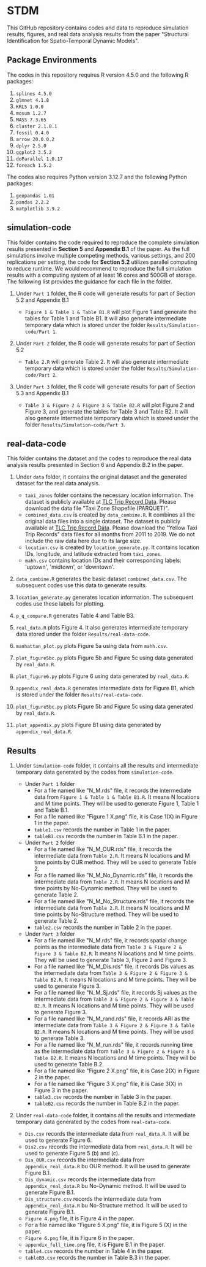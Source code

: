 # STDM
This GitHub repository contains codes and data to reproduce simulation results, figures, and real data analysis results from the paper "Structural Identification for Spatio-Temporal Dynamic Models".

## Package Environments
The codes in this repository requires R version 4.5.0 and the following R packages:
1. ```splines 4.5.0```
2. ```glmnet 4.1.8```
3. ```KRLS 1.0.0```
4. ```mosum 1.2.7```
5. ```MASS 7.3.65```
6. ```cluster 2.1.8.1```
7. ```fossil 0.4.0```
8. ```arrow 20.0.0.2```
9. ```dplyr 2.5.0```
10. ```ggplot2 3.5.2```
11. ```doParallel 1.0.17```
12. ```foreach 1.5.2```

The codes also requires Python version 3.12.7 and the following Python packages:
1. ```geopandas 1.01```
2. ```pandas 2.2.2```
3. ```matplotlib 3.9.2```

## simulation-code
This folder contains the code required to reproduce the complete simulation results presented in **Section 5** and **Appendix B.1** of the paper. As the full simulations involve multiple competing methods, various settings, and 200 replications per setting, the code for **Section 5.2** utilizes parallel computing to reduce runtime. We would recommend to reproduce the full simulation results with a computing system of at least 16 cores and 500GB of storage. The following list provides the guidance for each file in the folder.
1. Under ```Part 1``` folder, the R code will generate results for part of Section 5.2 and Appendix B.1  
   - ```Figure 1 & Table 1 & Table B1.R``` will plot Figure 1 and generate the tables for Table 1 and Table B1. It will also generate intermediate temporary data which is stored under the folder ```Results/Simulation-code/Part 1```.

2. Under ```Part 2``` folder, the R code will generate results for part of Section 5.2  
   - ```Table 2.R``` will generate Table 2. It will also generate intermediate temporary data which is stored under the folder ```Results/Simulation-code/Part 2```.

3. Under ```Part 3``` folder, the R code will generate results for part of Section 5.3 and Appendix B.1  
   - ```Table 3 & Figure 2 & Figure 3 & Table B2.R``` will plot Figure 2 and Figure 3, and generate the tables for Table 3 and Table B2. It will also generate intermediate temporary data which is stored under the folder ```Results/Simulation-code/Part 3```.

## real-data-code
This folder contains the dataset and the codes to reproduce the real data analysis results presented in Section 6 and Appendix B.2 in the paper.

1. Under ```data``` folder, it contains the original dataset and the generated dataset for the real data analysis.  
   - ```taxi_zones``` folder contains the necessary location information. The dataset is publicly available at [TLC Trip Record Data](https://www.nyc.gov/site/tlc/about/tlc-trip-record-data.page). Please download the data file "Taxi Zone Shapefile (PARQUET)".  
   - ```combined_data.csv``` is created by ```data_combine.R```. It combines all the original data files into a single dataset. The dataset is publicly available at [TLC Trip Record Data](https://www.nyc.gov/site/tlc/about/tlc-trip-record-data.page). Please download the "Yellow Taxi Trip Records" data files for all months from 2011 to 2019. We do not include the raw data here due to its large size.  
   - ```location.csv``` is created by ```location_generate.py```. It contains location IDs, longitude, and latitude extracted from ```taxi_zones```.  
   - ```mahh.csv``` contains location IDs and their corresponding labels: 'uptown', 'midtown', or 'downtown'.

2. ```data_combine.R``` generates the basic dataset ```combined_data.csv```. The subsequent codes use this data to generate results.

3. ```location_generate.py``` generates location information. The subsequent codes use these labels for plotting.

4. ```p_q_compare.R``` generates Table 4 and Table B3.

5. ```real_data.R``` plots Figure 4. It also generates intermediate temporary data stored under the folder ```Results/real-data-code```.

6. ```manhattan_plot.py``` plots Figure 5a using data from ```mahh.csv```.

7. ```plot_figure5bc.py``` plots Figure 5b and Figure 5c using data generated by ```real_data.R```.

8. ```plot_figure6.py``` plots Figure 6 using data generated by ```real_data.R```.

9. ```appendix_real_data.R``` generates intermediate data for Figure B1, which is stored under the folder ```Results/real-data-code```.

10. ```plot_figure5bc.py``` plots Figure 5b and Figure 5c using data generated by ```real_data.R```.

11. ```plot_appendix.py``` plots Figure B1 using data generated by ```appendix_real_data.R```.

## Results
1. Under ```Simulation-code``` folder, it contains all the results and intermediate temporary data generated by the codes from ```simulation-code```.
   - Under ```Part 1``` folder
      * For a file named like "N_M.rds" file, it records the intermediate data from ```Figure 1 & Table 1 & Table B1.R```. It means N locations and M time points. They will be used to generate Figure 1, Table 1 and Table B.1.
      * For a file named like "Figure 1 X.png" file, it is Case 1(X) in Figure 1 in the paper.
      * ```table1.csv``` records the number in Table 1 in the paper.
      * ```tableB1.csv``` records the number in Table B.1 in the paper.
   - Under ```Part 2``` folder
      * For a file named like "N_M_OUR.rds" file, it records the intermediate data from ```Table 2.R```. It means N locations and M time points by OUR method. They will be used to generate Table 2.
      * For a file named like "N_M_No_Dynamic.rds" file, it records the intermediate data from ```Table 2.R```. It means N locations and M time points by No-Dynamic method. They will be used to generate Table 2.
      * For a file named like "N_M_No_Structure.rds" file, it records the intermediate data from ```Table 2.R```. It means N locations and M time points by No-Structure method. They will be used to generate Table 2.
      * ```table2.csv``` records the number in Table 2 in the paper.
   - Under ```Part 3``` folder
      * For a file named like "N_M.rds" file, it records spatial change points as the intermediate data from ```Table 3 & Figure 2 & Figure 3 & Table B2.R```. It means N locations and M time points. They will be used to generate Table 3, Figure 2 and Figure 3.
      * For a file named like "N_M_Dis.rds" file, it records Dis values as the intermediate data from ```Table 3 & Figure 2 & Figure 3 & Table B2.R```. It means N locations and M time points. They will be used to generate Figure 3.
      * For a file named like "N_M_Sj.rds" file, it records Sj values as the intermediate data from ```Table 3 & Figure 2 & Figure 3 & Table B2.R```. It means N locations and M time points. They will be used to generate Figure 3. 
      * For a file named like "N_M_rand.rds" file, it records ARI as the intermediate data from ```Table 3 & Figure 2 & Figure 3 & Table B2.R```. It means N locations and M time points. They will be used to generate Table 3.
      * For a file named like "N_M_run.rds" file, it records running time as the intermediate data from ```Table 3 & Figure 2 & Figure 3 & Table B2.R```. It means N locations and M time points. They will be used to generate Table B.2.
      * For a file named like "Figure 2 X.png" file, it is Case 2(X) in Figure 2 in the paper.
      * For a file named like "Figure 3 X.png" file, it is Case 3(X) in Figure 3 in the paper.
      * ```table3.csv``` records the number in Table 3 in the paper.
      * ```tableB2.csv``` records the number in Table B.2 in the paper.
    
2. Under ```real-data-code``` folder, it contains all the results and intermediate temporary data generated by the codes from ```real-data-code```.
   - ```Dis.csv``` records the intermediate data from ```real_data.R```. It will be used to generate Figure 6.
   - ```Dis2.csv``` records the intermediate data from ```real_data.R```. It will be used to generate Figure 5 (b) and (c).
   - ```Dis_OUR.csv``` records the intermediate data from ```appendix_real_data.R``` bu OUR method. It will be used to generate Figure B.1.
   - ```Dis_dynamic.csv``` records the intermediate data from ```appendix_real_data.R``` bu No-Dynamic method. It will be used to generate Figure B.1.
   - ```Dis_structure.csv``` records the intermediate data from ```appendix_real_data.R``` bu No-Structure method. It will be used to generate Figure B.1.
   - ```Figure 4.png``` file, it is Figure 4 in the paper.
   - For a file named like "Figure 5 X.png" file, it is Figure 5 (X) in the paper.
   - ```Figure 6.png``` file, it is Figure 6 in the paper.
   - ```appendix_full_time.png``` file, it is Figure B.1 in the paper.
   - ```table4.csv``` records the number in Table 4 in the paper.
   - ```tableB3.csv``` records the number in Table B.3 in the paper.
